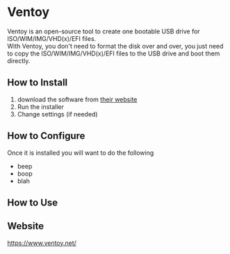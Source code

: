 # Ventoy

Ventoy is an open-source tool to create one bootable USB drive for ISO/WIM/IMG/VHD(x)/EFI files.  
With Ventoy, you don't need to format the disk over and over, you just need to copy the ISO/WIM/IMG/VHD(x)/EFI files to the USB drive and boot them directly.

## How to Install

1. download the software from [their website](https://examplesite.com)
2. Run the installer
3. Change settings (if needed)

## How to Configure

Once it is installed you will want to do the following

- beep
- boop
- blah

## How to Use

## Website

<https://www.ventoy.net/>
